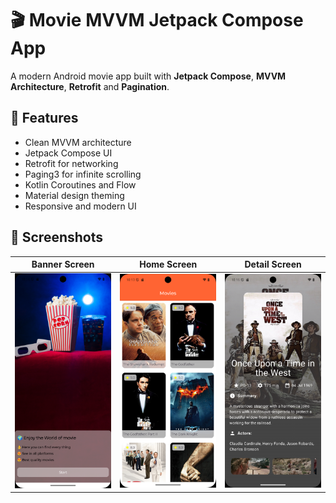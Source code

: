 # 🎬 Movie MVVM Jetpack Compose App

A modern Android movie app built with **Jetpack Compose**, **MVVM Architecture**, **Retrofit** and **Pagination**.

## 🚀 Features

- Clean MVVM architecture
- Jetpack Compose UI
- Retrofit for networking
- Paging3 for infinite scrolling
- Kotlin Coroutines and Flow
- Material design theming
- Responsive and modern UI

## 📸 Screenshots

| Banner Screen | Home Screen | Detail Screen |
|---------------|-------------|---------------|
| ![Banner Screen](screenshots/Screenshot_2.png) | ![Home Screen](screenshots/Screenshot_1.png) | ![Detail Screen](screenshots/Screenshot_3.png)

